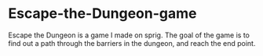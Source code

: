 # Escape-the-Dungeon-game
Escape the Dungeon is a game I made on sprig. The goal of the game is to find out a path through the barriers in the dungeon, and reach the end point.
